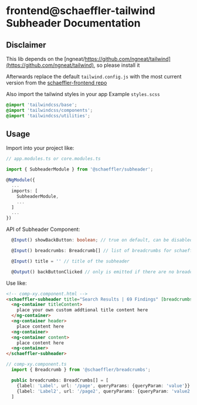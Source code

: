 # frontend@schaeffler-tailwind Subheader Documentation

## Disclaimer
This lib depends on the [ngneat/https://github.com/ngneat/tailwind](https://github.com/ngneat/tailwind), so please install it

Afterwards replace the default `tailwind.config.js` with the most current version from the [schaeffler-frontend repo](https://gitlab.schaeffler.com/frontend-schaeffler/schaeffler-frontend/-/blob/master/tailwind.config.js)

Also import the tailwind styles in your app
Example `styles.scss`
``` scss
@import 'tailwindcss/base';
@import 'tailwindcss/components';
@import 'tailwindcss/utilities';
```

## Usage

Import into your project like:

```typescript
// app.modules.ts or core.modules.ts

import { SubheaderModule } from '@schaeffler/subheader';

@NgModule({
  ...
  imports: [
    SubheaderModule,
    ...
  ]
  ...
})
```

API of Subheader Component:

```typescript
  @Input() showBackButton: boolean; // true on default, can be disabled if no back button is needed

  @Input() breadcrumbs: Breadcrumb[] // list of breadcrumbs for schaeffler-breadcrumbs. If this input is provided, the backButton automatically navigates to second to last breadcrumb 

  @Input() title = '' // title of the subheader

  @Output() backButtonClicked // only is emitted if there are no breadcrumbs as input or breadcrumb.length < 2
```

Use like:

```html
<!-- comp-xy.component.html -->
<schaeffler-subheader title="Search Results | 69 Findings" [breadcrumbs]="breadcrumbs">  
  <ng-container titleContent>
    place your own custom addtional title content here
  </ng-container>
  <ng-container header>
    place content here
  <ng-container>
  <ng-container content>
    place content here
  <ng-container>
</schaeffler-subheader>
```

```typescript
// comp-xy.component.ts
  import { Breadcrumb } from '@schaeffler/breadcrumbs';

  public breadcrumbs: BreadCrumbs[] = [
    {label: 'Label', url: '/page', queryParams: {queryParam: 'value'}}
    {label: 'Label2', url: '/page2', queryParams: {queryParam: 'value2'}}
  ]
```

